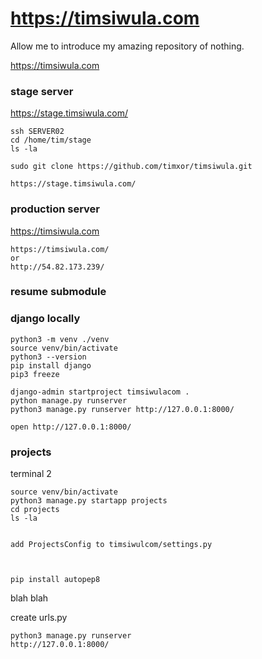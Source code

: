 # https://timsiwula.com

Allow me to introduce my amazing repository of nothing.

https://timsiwula.com


### stage server

https://stage.timsiwula.com/

```
ssh SERVER02
cd /home/tim/stage
ls -la

sudo git clone https://github.com/timxor/timsiwula.git

https://stage.timsiwula.com/
```


### production server

https://timsiwula.com
```
https://timsiwula.com/
or
http://54.82.173.239/
```

### resume submodule



### django locally

```
python3 -m venv ./venv
source venv/bin/activate
python3 --version
pip install django
pip3 freeze

django-admin startproject timsiwulacom . 
python manage.py runserver
python3 manage.py runserver http://127.0.0.1:8000/

open http://127.0.0.1:8000/
```



### projects

terminal 2
```
source venv/bin/activate
python3 manage.py startapp projects
cd projects
ls -la


add ProjectsConfig to timsiwulcom/settings.py



pip install autopep8

```


blah blah







create urls.py
```
python3 manage.py runserver
http://127.0.0.1:8000/
```








